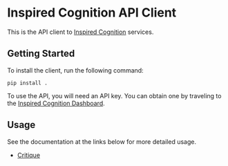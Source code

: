 # Inspired Cognition API Client

This is the API client to [Inspired Cognition](https://inspiredco.ai) services.

## Getting Started

To install the client, run the following command:

```shell
pip install .
```

To use the API, you will need an API key. You can obtain one by traveling to the
[Inspired Cognition Dashboard](https://dashboard.inspiredco.ai).

## Usage

See the documentation at the links below for more detailed usage.

* [Critique](https://docs.inspiredco.ai/critique/)
